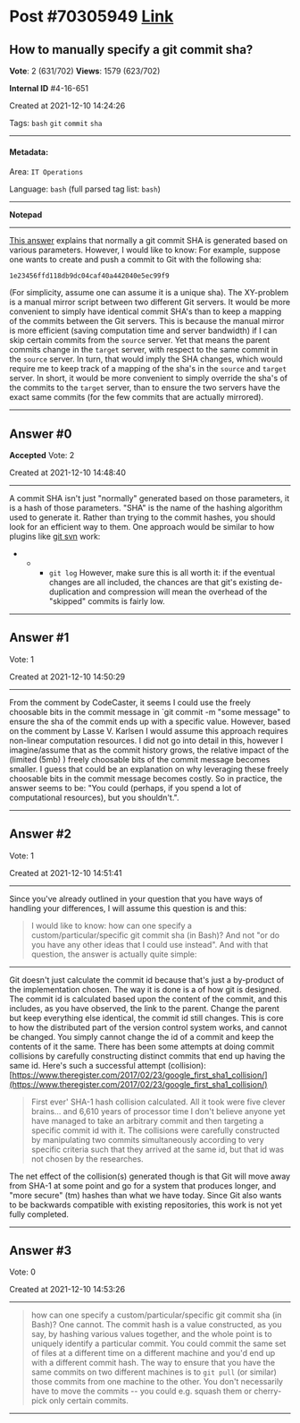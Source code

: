 
# Post \#70305949 [Link](https://stackoverflow.com/questions/70305949/)

## How to manually specify a git commit sha?

**Vote**: 2 (631/702) **Views**: 1579 (623/702) 

**Internal ID** \#4-16-651

Created at 2021-12-10 14:24:26

Tags: `bash` `git` `commit` `sha`

----------

#### Metadata:

Area: `IT Operations`

Language: `bash` (full parsed tag list: `bash`)

----------

**Notepad**


----------

[This answer](https://stackoverflow.com/a/14676852/7437143) explains that normally a git commit SHA is generated based on various parameters. However, I would like to know: 
For example, suppose one wants to create and push a commit to Git with the following sha:
```
1e23456ffd118db9dc04caf40a442040e5ec99f9
```

(For simplicity, assume one can assume it is a unique sha).
The XY-problem is a manual mirror script between two different Git servers. It would be more convenient to simply have identical commit SHA's than to keep a mapping of the commits between the Git servers. This is because the manual mirror is more efficient (saving computation time and server bandwidth) if I can skip certain commits from the `source` server. Yet that means the parent commits change in the `target` server, with respect to the same commit in the `source` server. In turn, that would imply the SHA changes, which would require me to keep track of a mapping of the sha's in the `source` and `target` server. In short, it would be more convenient to simply override the sha's of the commits to the `target` server, than to ensure the two servers have the exact same commits (for the few commits that are actually mirrored).


----------
        
## Answer \#0

**Accepted** Vote: 2

Created at 2021-12-10 14:48:40

------------

A commit SHA isn't just "normally" generated based on those parameters, it is  a hash of those parameters. "SHA" is the name of the hashing algorithm used to generate it.
Rather than trying to  the commit hashes, you should look for an efficient way to  them. One approach would be similar to how plugins like [git svn](https://git-scm.com/docs/git-svn) work:
- - - `git log`
However, make sure this is all worth it: if the eventual changes are all included, the chances are that git's existing de-duplication and compression will mean the overhead of the "skipped" commits is fairly low.


------------
    
    
## Answer \#1

 Vote: 1

Created at 2021-12-10 14:50:29

------------

From the comment by CodeCaster, it seems I could use the freely choosable bits in the commit message in `git commit -m "some message" to ensure the sha of the commit ends up with a specific value.
However, based on the comment by Lasse V. Karlsen I would assume this approach requires non-linear computation resources. I did not go into detail in this, however I imagine/assume that as the commit history grows, the relative impact of the (limited (5mb) ) freely choosable bits of the commit message becomes smaller. I guess that could be an explanation on why leveraging these freely choosable bits in the commit message becomes costly.
So in practice, the answer seems to be: "You could (perhaps, if you spend a lot of computational resources), but you shouldn't.".


------------
    
    
## Answer \#2

 Vote: 1

Created at 2021-12-10 14:51:41

------------

Since you've already outlined in your question that you have ways of handling your differences, I will assume this question is  and  this:
> I would like to know: how can one specify a custom/particular/specific git commit sha (in Bash)?
And not "or do you have any other ideas that I could use instead".
And with that question, the answer is actually quite simple:


---


Git doesn't just calculate the commit id because that's just a by-product of the implementation chosen. The way it is done is a  of how git is designed.
The commit id is calculated based upon the content of the commit, and this includes, as you have observed, the link to the parent. Change the parent but keep everything else identical, the commit id still changes.
This is core to how the distributed part of the version control system works, and cannot be changed.
You simply cannot change the id of a commit and keep the contents of it the same. 
There has been some attempts at doing commit collisions by carefully constructing distinct commits that end up having the same id.
Here's such a successful attempt (collision): [https://www.theregister.com/2017/02/23/google_first_sha1_collision/](https://www.theregister.com/2017/02/23/google_first_sha1_collision/)
> First ever' SHA-1 hash collision calculated. All it took were five clever brains... and 6,610 years of processor time
I don't believe anyone yet have managed to take an arbitrary commit and then targeting a specific commit id with it. The collisions were carefully constructed by manipulating two commits simultaneously according to very specific criteria such that they arrived at the same id, but that id was not chosen by the researches.

The net effect of the collision(s) generated though is that Git will move away from SHA-1 at some point and go for a system that produces longer, and "more secure" (tm) hashes than what we have today. Since Git also wants to be backwards compatible with existing repositories, this work is not yet fully completed.


------------
    
    
## Answer \#3

 Vote: 0

Created at 2021-12-10 14:53:26

------------

> how can one specify a custom/particular/specific git commit sha (in Bash)?
One cannot. The commit hash is a value constructed, as you say, by hashing various values together, and the whole point is to uniquely identify a particular commit. You could commit the same set of files at a different time on a different machine and you'd end up with a different commit hash.
The way to ensure that you have the same commits on two different machines is to `git pull` (or similar) those commits from one machine to the other.
You don't necessarily have to move  the commits -- you could e.g. squash them or cherry-pick only certain commits.


------------
    
    